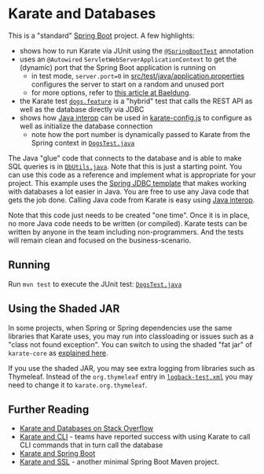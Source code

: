# Karate and Databases

This is a "standard" [Spring Boot](https://spring.io/projects/spring-boot) project. A few highlights:

* shows how to run Karate via JUnit using the [`@SpringBootTest`](https://spring.io/guides/gs/testing-web) annotation
* uses an `@Autowired` `ServletWebServerApplicationContext` to get the (dynamic) port that the Spring Boot application is running on
  * in test mode, `server.port=0` in [src/test/java/application.properties](src/test/java/application.properties) configures the server to start on a random and unused port
  * for more options, refer to [this article at Baeldung](https://www.baeldung.com/spring-boot-running-port).
* the Karate test [`dogs.feature`](src/test/java/karate/dogs.feature) is a "hybrid" test that calls the REST API as well as the database directly via JDBC
* shows how [Java interop](https://github.com/karatelabs/karate#calling-java) can be used in [karate-config.js](src/test/java/karate-config.js) to configure as well as initialize the database connection
  * note how the port number is dynamically passed to Karate from the Spring context in [`DogsTest.java`](src/test/java/karate/DogsTest.java)

The Java "glue" code that connects to the database and is able to make SQL queries is in [`DbUtils.java`](src/test/java/karate/DbUtils.java). Note that this is just a starting point. You can use this code as a reference and implement what is appropriate for your project. This example uses the [Spring JDBC template](https://spring.io/guides/gs/relational-data-access) that makes working with databases a lot easier in Java. You are free to use any Java code that gets the job done. Calling Java code from Karate is easy using [Java interop](https://github.com/karatelabs/karate#calling-java).

Note that this code just needs to be created "one time". Once it is in place, no more Java code needs to be written (or compiled). Karate tests can be written by anyone in the team including non-programmers. And the tests will remain clean and focused on the business-scenario.

## Running

Run `mvn test` to execute the JUnit test: [`DogsTest.java`](src/test/java/karate/DogsTest.java)

## Using the Shaded JAR

In some projects, when Spring or Spring dependencies use the same libraries that Karate uses, you may run into classloading or issues such as a "class not found exception". You can switch to using the shaded "fat jar" of `karate-core` as [explained here](https://github.com/karatelabs/karate#karate-core-fat-jar).

If you use the shaded JAR, you may see extra logging from libraries such as Thymeleaf. Instead of the `org.thymeleaf` entry in [`logback-test.xml`](src/test/java/logback-test.xml) you may need to change it to `karate.org.thymeleaf`.

## Further Reading
* [Karate and Databases on Stack Overflow](https://stackoverflow.com/search?q=%5Bkarate%5D+database)
* [Karate and CLI](../cli/README.md) - teams have reported success with using Karate to call CLI commands that in turn call the 
database
* [Karate and Spring Boot](../spring-boot/README.md)
* [Karate and SSL](../ssl/README.md) - another minimal Spring Boot Maven project.



